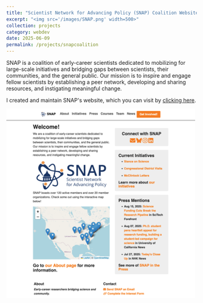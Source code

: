 ```yaml
---
title: "Scientist Network for Advancing Policy (SNAP) Coalition Website"
excerpt: "<img src='/images/SNAP.png' width=500>"
collection: projects
category: webdev
date: 2025-06-09
permalink: /projects/snapcoalition
---
```


SNAP is a coalition of early-career scientists dedicated to mobilizing for large-scale initiatives and bridging gaps between scientists, their communities, and the general public. Our mission is to inspire and engage fellow scientists by establishing a peer network, developing and sharing resources, and instigating meaningful change. 

I created and maintain SNAP's website, which you can visit by [clicking here](https://snapcoalition.org/).

<img src='/images/SNAP.png' width=500>